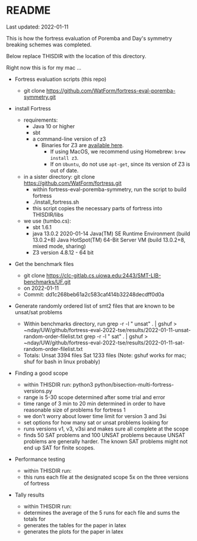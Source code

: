 # README

Last updated: 2022-01-11

This is how the fortress evaluation of Poremba and Day's symmetry breaking schemes was completed.

Below replace THISDIR with the location of this directory.

Right now this is for my mac ...

* Fortress evaluation scripts (this repo)
	- git clone https://github.com/WatForm/fortress-eval-poremba-symmetry.git
	
* install Fortress
	- requirements:
	 	+ Java 10 or higher
		+ sbt 
		+ a command-line version of z3 
			- Binaries for Z3 are [available here](https://github.com/Z3Prover/z3/releases).
    			- If using MacOS, we recommend using Homebrew: `brew install z3`.
    			- If on `Ubuntu`, do not use `apt-get`, since its version of Z3 is out of date.
	- in a sister directory: git clone https://github.com/WatForm/fortress.git
    	- within fortress-eval-poremba-symmetry, run the script to build fortress 
		+ ./install_fortress.sh
		+ this script copies the necessary parts of fortress into THISDIR/libs
    - we use (tumbo.cs):
    	+ sbt 1.6.1
    	+ java 13.0.2 2020-01-14
	  Java(TM) SE Runtime Environment (build 13.0.2+8)
	  Java HotSpot(TM) 64-Bit Server VM (build 13.0.2+8, mixed mode, sharing)
    	+ Z3 version 4.8.12 - 64 bit    
	
* Get the benchmark files
	- git clone https://clc-gitlab.cs.uiowa.edu:2443/SMT-LIB-benchmarks/UF.git
	- on 2022-01-11
	- Commit: dd1c268beb61a2c583caf414b32248decdff0d0a

* Generate randomly ordered list of smt2 files that are known to be unsat/sat problems
	- Within benchmarks directory, run
		grep -r -l " unsat" . | gshuf >  ~nday/UW/github/fortress-eval-2022-tse/results/2022-01-11-unsat-random-order-filelist.txt
		grep -r -l " sat" . | gshuf > ~nday/UW/github/fortress-eval-2022-tse/results/2022-01-11-sat-random-order-filelist.txt
	- Totals: Unsat 3394 files Sat 1233 files
	(Note: gshuf works for mac; shuf for bash in linux probably)

* Finding a good scope
	- within THISDIR run: python3 python/bisection-multi-fortress-versions.py
	- range is 5-30 scope determined after some trial and error
	- time range of 3 min to 20 min determined in order to have reasonable size of problems for fortress 1 
	- we don't worry about lower time limit for version 3 and 3si
	- set options for how many sat or unsat problems looking for
	- runs versions v1, v3, v3si and makes sure all complete at the scope
	- finds 50 SAT problems and 100 UNSAT problems because UNSAT problems are generally harder. The known SAT problems might not end up SAT for finite scopes.	

* Performance testing
	- within THISDIR run: 
	- this runs each file at the designated scope 5x on the three versions of fortress

* Tally results
	- within THISDIR run:
	- determines the average of the 5 runs for each file and sums the totals for 
	- generates the tables for the paper in latex
	- generates the plots for the paper in latex

